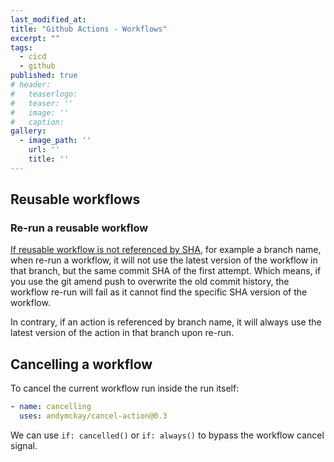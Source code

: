 ```yaml
---
last_modified_at:
title: "Github Actions - Workflows"
excerpt: ""
tags:
  - cicd
  - github
published: true
# header:
#   teaserlogo:
#   teaser: ''
#   image: ''
#   caption:
gallery:
  - image_path: ''
    url: ''
    title: ''
---
```


## Reusable workflows

### Re-run a reusable workflow

[If reusable workflow is not referenced by SHA](https://docs.github.com/en/actions/managing-workflow-runs/re-running-workflows-and-jobs#re-running-workflows-and-jobs-with-reusable-workflows), for example a branch name, when re-run a workflow, it will not use the latest version of the workflow in that branch, but the same commit SHA of the first attempt. Which means, if you use the git amend push to overwrite the old commit history, the workflow re-run will fail as it cannot find the specific SHA version of the workflow.

In contrary, if an action is referenced by branch name, it will always use the latest version of the action in that branch upon re-run.

## Cancelling a workflow

To cancel the current workflow run inside the run itself:

```yaml
- name: cancelling
  uses: andymckay/cancel-action@0.3
```

We can use `if: cancelled()` or `if: always()` to bypass the workflow cancel signal.
